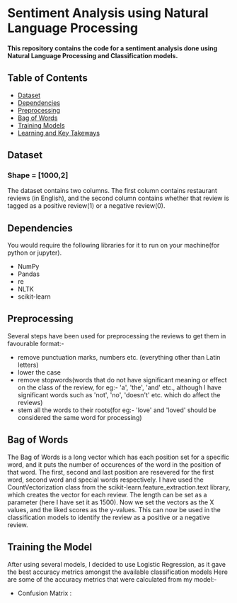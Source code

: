 # Sentiment Analysis using Natural Language Processing
#### This repository contains the code for a sentiment analysis done using Natural Language Processing and Classification models.


## Table of Contents
- [Dataset](#dataset)
- [Dependencies](#dependencies)
- [Preprocessing](#preprocessing)
- [Bag of Words](#bag-of-words)
- [Training Models](#training-models)
- [Learning and Key Takeways](#learnings)
## Dataset
### Shape = [1000,2]
The dataset contains two columns. The first column contains restaurant reviews (in English), and the second column contains whether that review is tagged as a positive review(1) or a negative review(0).

## Dependencies
You would require the following libraries for it to run on your machine(for python or jupyter).
- NumPy
- Pandas
- re
- NLTK
- scikit-learn

## Preprocessing
Several steps have been used for preprocessing the reviews to get them in favourable format:-
- remove punctuation marks, numbers etc. (everything other than Latin letters)
- lower the case
- remove stopwords(words that do not have significant meaning or effect on the class of the review, for eg:- 'a', 'the', 'and' etc., although I have significant words such as 'not', 'no', 'doesn't' etc. which do affect the reviews)
- stem all the words to their roots(for eg:- 'love' and 'loved' should be considered the same word for processing)

## Bag of Words
The Bag of Words is a long vector which has each position set for a specific word, and it puts the number of occurences of the word in the position of that word.
The first, second and last position are resevered for the first word, second word and special words respectively. I have used the CountVectorization class from the scikit-learn.feature_extraction.text library, which creates the vector for each review. The length can be set as a parameter (here I have set it as 1500). Now we set the vectors as the X values, and the liked scores as the y-values. This can now be used in the classification models to identify the review as a positive or a negative review.

## Training the Model
After using several models, I decided to use Logistic Regression, as it gave the best accuracy metrics amongst the available classification models
Here are some of the accuracy metrics that were calculated from my model:- 
- Confusion Matrix : 

  


